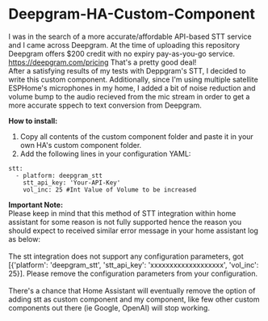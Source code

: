 # Deepgram-HA-Custom-Component

I was in the search of a more accurate/affordable API-based STT service and I came across Deepgram.
At the time of uploading this repository Deepgram offers $200 credit with no expiry pay-as-you-go service.
https://deepgram.com/pricing
That's a pretty good deal!
<br/>
After a satisfying results of my tests with Deppgram's STT, I decided to write this custom component.
Additionally, since I'm using multiple satellite ESPHome's microphones in my home, I added a bit of noise reduction and volume bump to the audio recieved from the mic stream in order to get a more accurate sppech to text conversion from Deepgram.

**How to install:**
1. Copy all contents of the custom component folder and paste it in your own HA's custom component folder.
2. Add the following lines in your configuration YAML:
```
stt:
  - platform: deepgram_stt
    stt_api_key: 'Your-API-Key'
    vol_inc: 25 #Int Value of Volume to be increased
```

**Important Note:**
<br/>
Please keep in mind that this method of STT integration within home assistant for some reason is not fully supported hence the reason you should expect to received similar error message in your home assistant log as below:
<br/><br/>
The stt integration does not support any configuration parameters, got [{'platform': 'deepgram_stt', 'stt_api_key': 'xxxxxxxxxxxxxxxxxxx', 'vol_inc': 25}]. Please remove the configuration parameters from your configuration.
<br/><br/>
There's a chance that Home Assistant will eventually remove the option of adding stt as custom component and my component, like few other custom components out there (ie Google, OpenAI) will stop working.
